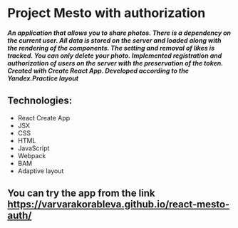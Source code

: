 # Project Mesto with authorization

***An application that allows you to share photos. There is a dependency on the current user. All data is stored on the server and loaded along with the rendering of the components. The setting and removal of likes is tracked. You can only delete your photo.
Implemented registration and authorization of users on the server with the preservation of the token. 
Created with Create React App.
Developed according to the Yandex.Practice layout***

## Technologies:
+ React Create App
+ JSX
+ CSS
+ HTML
+ JavaScript
+ Webpack
+ BAM
+ Adaptive layout

## You can try the app from the link https://varvarakorableva.github.io/react-mesto-auth/
